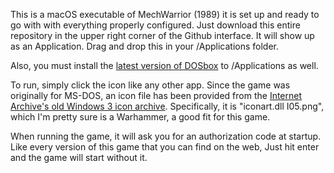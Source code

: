 This is a macOS executable of MechWarrior (1989) it is set up and ready to
go with with everything properly configured. Just download this entire 
repository in the upper right corner of the Github interface. It will show
up as an Application. Drag and drop this in your /Applications folder.

Also, you must install the [latest version of DOSbox](https://sourceforge.net/projects/dosbox/files/dosbox/0.74-3/DOSBox-0.74-3-3.dmg/download) to /Applications as 
well.

To run, simply click the icon like any other app. 
Since the game was originally for MS-DOS, an icon file has been provided
from the [Internet Archive's old Windows 3 icon archive](https://ia802301.us.archive.org/view_archive.php?archive=/2/items/win_icons/win_icons.zip).
Specifically, it is "iconart.dll I05.png", which I'm pretty sure is a
Warhammer, a good fit for this game.

When running the game, it will ask you for an authorization code at
startup. Like every version of this game that you can find on the web,
Just hit enter and the game will start without it. 
